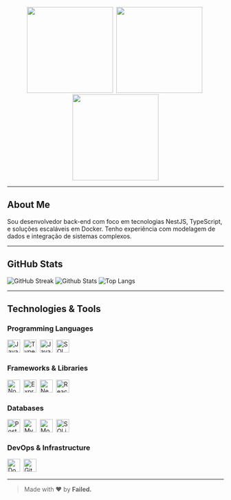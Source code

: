 <p align="center">
  <img src="https://encrypted-tbn0.gstatic.com/images?q=tbn:ANd9GcQMbXUHVd6nEC4ajIp3FoF_lNj3kCRuEmgweA&s.jpg" width="200"/>&nbsp;
  <img src="https://media.discordapp.net/attachments/1359115229509713923/1420060100017655828/IMG-20250923-WA0027.jpg" width="200"/>&nbsp;
  <img src="https://i.pinimg.com/736x/18/13/f7/1813f7403112a31e8df8e8c7270ac5f6.jpg" width="200"/>
</p>

---

## About Me

Sou desenvolvedor back-end com foco em tecnologias NestJS, TypeScript, e soluções escaláveis em Docker. Tenho experiência com modelagem de dados e integração de sistemas complexos.

---

## GitHub Stats

![GitHub Streak](https://github-readme-streak-stats.herokuapp.com/?user=ruivoxxxx&background=00000000&hide_border=false&currStreakLabel=ffffff&sideLabels=ffffff&sideNums=9f9f9f&dates=9f9f9f&currStreakNum=ffffff&fire=ffffff)
![Github Stats](https://github-readme-stats.vercel.app/api/?username=ruivoxxxx&show_icons=true&title_color=ffffff&icon_color=ffffff&text_color=9f9f9f&bg_color=00000000)
![Top Langs](https://github-readme-stats.vercel.app/api/top-langs/?username=ruivoxxxx&layout=compact&title_color=ffffff&text_color=9f9f9f&bg_color=00000000)

---

## Technologies & Tools

### Programming Languages  
<img alt="JavaScript" src="https://cdn.jsdelivr.net/gh/devicons/devicon/icons/javascript/javascript-original.svg" width="30" height="30" />&nbsp;
<img alt="TypeScript" src="https://cdn.jsdelivr.net/gh/devicons/devicon/icons/typescript/typescript-original.svg" width="30" height="30" />&nbsp;
<img alt="Java" src="https://cdn.jsdelivr.net/gh/devicons/devicon/icons/java/java-original.svg" width="30" height="30" />&nbsp;
<img alt="SQL" src="https://cdn.jsdelivr.net/gh/devicons/devicon/icons/mysql/mysql-original.svg" width="30" height="30" />&nbsp;


### Frameworks & Libraries  
<img alt="Node.js" src="https://cdn.jsdelivr.net/gh/devicons/devicon/icons/nodejs/nodejs-original.svg" width="30" height="30" />&nbsp;
<img alt="Express" src="https://cdn.jsdelivr.net/gh/devicons/devicon/icons/express/express-original.svg" width="30" height="30" />&nbsp;
<img alt="NestJS" src="https://nestjs.com/img/logo-small.svg" width="30" height="30" />&nbsp;
<img alt="React" src="https://cdn.jsdelivr.net/gh/devicons/devicon/icons/react/react-original.svg" width="30" height="30" />&nbsp;


### Databases  
<img alt="PostgreSQL" src="https://cdn.jsdelivr.net/gh/devicons/devicon/icons/postgresql/postgresql-original.svg" width="30" height="30" />&nbsp;
<img alt="MySQL" src="https://cdn.jsdelivr.net/gh/devicons/devicon/icons/mysql/mysql-original.svg" width="30" height="30" />&nbsp;
<img alt="MongoDB" src="https://cdn.jsdelivr.net/gh/devicons/devicon/icons/mongodb/mongodb-original.svg" width="30" height="30" />&nbsp;
<img alt="SQLite" src="https://cdn.jsdelivr.net/gh/devicons/devicon/icons/sqlite/sqlite-original.svg" width="30" height="30" />&nbsp;

### DevOps & Infrastructure  
<img alt="Docker" src="https://cdn.jsdelivr.net/gh/devicons/devicon/icons/docker/docker-original.svg" width="30" height="30" />&nbsp;
<img alt="GitHub Actions" src="https://cdn.jsdelivr.net/gh/devicons/devicon/icons/github/github-original.svg" width="30" height="30" />&nbsp;

---

> Made with ❤ by <strong>Failed<strong/>.
